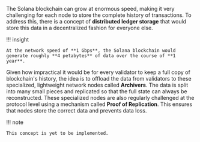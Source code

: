 The Solana blockchain can grow at enormous speed, making it very challenging for each node to store the complete history of transactions. To address this, there is a concept of **distributed ledger storage** that would store this data in a decentralized fashion for everyone else.

!!! insight

    At the network speed of **1 Gbps**, the Solana blockchain would generate roughly **4 petabytes** of data over the course of **1 year**.

Given how impractical it would be for every validator to keep a full copy of blockchain's history, the idea is to offload the data from validators to these specialized, lightweight network nodes called **Archivers**. The data is split into many small pieces and replicated so that the full state can always be reconstructed. These specialized nodes are also regularly challenged at the protocol level using a mechanism called **Proof of Replication**. This ensures that nodes store the correct data and prevents data loss.

!!! note

    This concept is yet to be implemented.
